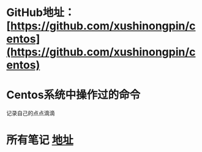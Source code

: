 # GitHub地址： [https://github.com/xushinongpin/centos](https://github.com/xushinongpin/centos)

# Centos系统中操作过的命令

记录自己的点点滴滴

# 所有笔记 [地址](https://gitbook.ilvtian.vip/)





